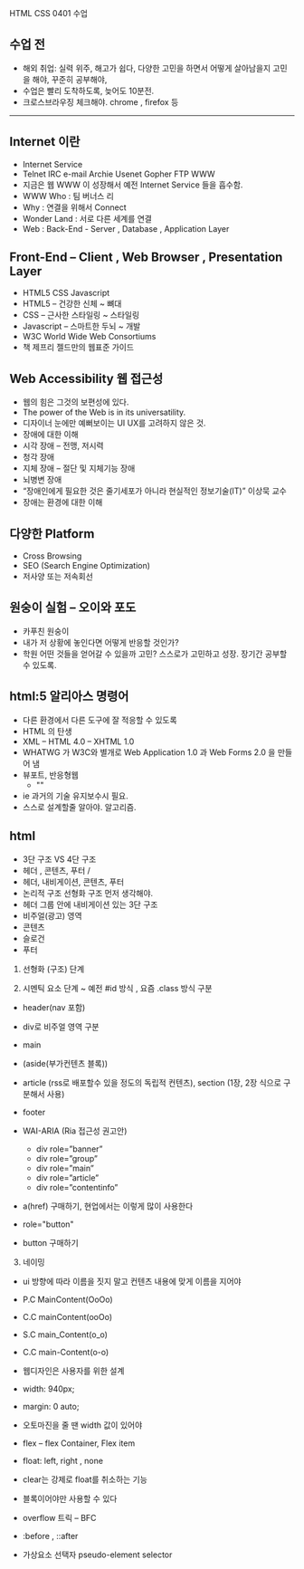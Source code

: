 HTML CSS 0401 수업
## 수업 전
 - 해외 취업: 실력 위주, 해고가 쉽다, 다양한 고민을 하면서 어떻게 살아남을지 고민을 해야, 꾸준히 공부해야, 
 - 수업은 빨리 도착하도록, 늦어도 10분전.
 - 크로스브라우징 체크해야. chrome , firefox 등
 <hr/>
 
## Internet 이란
 - Internet Service
 - Telnet IRC e-mail Archie Usenet Gopher FTP WWW
 - 지금은 웹 WWW 이 성장해서 예전 Internet Service 들을 흡수함.
 - WWW Who  : 팀 버너스 리
 - Why : 연결을 위해서 Connect
 - Wonder Land : 서로 다른 세계를 연결
 - Web : Back-End - Server , Database , Application Layer

## Front-End – Client , Web Browser , Presentation Layer 
 - HTML5 CSS Javascript
 - HTML5 – 건강한 신체 ~ 뼈대
 - CSS – 근사한 스타일링 ~ 스타일링
 - Javascript – 스마트한 두뇌 ~ 개발
 - W3C World Wide Web Consortiums
 - 책 제프리 젤드만의 웹표준 가이드

## Web Accessibility 웹 접근성
 - 웹의 힘은 그것의 보편성에 있다.
 - The power of the Web is in its universatility. 
 - 디자이너 눈에만 예뻐보이는 UI UX를 고려하지 않은 것.
 - 장애에 대한 이해
 - 시각 장애 – 전맹, 저시력
 - 청각 장애
 - 지체 장애 – 절단 및 지체기능 장애
 - 뇌병변 장애
 - “장애인에게 필요한 것은 줄기세포가 아니라 현실적인 정보기술(IT)” 이상묵 교수
 - 장애는 환경에 대한 이해

## 다양한 Platform
 - Cross Browsing
 - SEO (Search Engine Optimization)
 - 저사양 또는 저속회선

## 원숭이 실험 – 오이와 포도
 - 카푸친 원숭이
 - 내가 저 상황에 놓인다면 어떻게 반응할 것인가?
 - 학원 어떤 것들을 얻어갈 수 있을까 고민? 스스로가 고민하고 성장. 장기간 공부할 수 있도록.

## html:5 알리아스 명령어
 - 다른 환경에서 다른 도구에 잘 적응할 수 있도록
 - HTML 의 탄생
 - XML – HTML 4.0 – XHTML 1.0
 - WHATWG 가 W3C와 별개로 Web Application 1.0 과 Web Forms 2.0 을 만들어 냄
     <meta http-equiv="content-type" content="text/html;charset=UTF-8">
     <code><meta name="viewport" content="width=device-width, initial-scale=1.0"></code>
 - 뷰포트, 반응형웹
    - "<meta http-equiv="X-UA-Compatible" content="ie=edge">"
 - ie 과거의 기술 유지보수시 필요.
 - 스스로 설계할줄 알아야. 알고리즘.

## html
 - 3단 구조 VS 4단 구조
 - 헤더 , 콘텐츠, 푸터 /
 - 헤더, 내비게이션, 콘텐츠, 푸터
 - 논리적 구조 선형화 구조 먼저 생각해야.
 - 헤더 그룹 안에 내비게이션 있는 3단 구조
 - 비주얼(광고) 영역
 - 콘텐츠
 - 슬로건
 - 푸터
1. 선형화 (구조) 단계

2. 시멘틱 요소 단계 ~ 예전 #id 방식 , 요즘 .class 방식 구분
 - header(nav 포함)
 - div로 비주얼 영역 구분
 - main
 - (aside(부가컨텐츠 블록))
 - article (rss로 배포할수 있을 정도의 독립적 컨텐츠), section (1장, 2장 식으로 구분해서 사용)
 - footer

 - WAI-ARIA (Ria 접근성 권고안)
   - div role=”banner”
   - div role=”group”
   - div role=”main”
   - div role=”article”
   - div role=”contentinfo”

  - a(href) 구매하기, 현업에서는 이렇게 많이 사용한다
  - role="button"
  - button 구매하기

3. 네이밍
 - ui 방향에 따라 이름을 짓지 말고 컨텐츠 내용에 맞게 이름을 지어야
 - P.C MainContent(OoOo)
 - C.C mainContent(ooOo)
 - S.C main_Content(o_o)
 - C.C main-Content(o-o)

 - 웹디자인은 사용자를 위한 설계

 - width: 940px;
 - margin: 0 auto;

 - 오토마진을 줄 땐 width 값이 있어야

 - flex – flex Container, Flex item
 - float: left, right , none
 - clear는 강제로 float를 취소하는 기능
 
 - 블록이어야만 사용할 수 있다
 - overflow 트릭 – BFC
 - :before , ::after
 - 가상요소 선택자 pseudo-element selector

